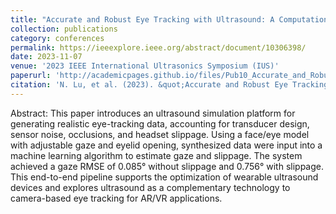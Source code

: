 ```yaml
---
title: "Accurate and Robust Eye Tracking with Ultrasound: A Computational Study"
collection: publications
category: conferences
permalink: https://ieeexplore.ieee.org/abstract/document/10306398/
date: 2023-11-07
venue: '2023 IEEE International Ultrasonics Symposium (IUS)'
paperurl: 'http://academicpages.github.io/files/Pub10_Accurate_and_Robust_Eye_Tracking_with_Ultrasound_A_Computational_Study.pdf' 
citation: 'N. Lu, et al. (2023). &quot;Accurate and Robust Eye Tracking with Ultrasound: A Computational Study.&quot; <i>2023 IEEE International Ultrasonics Symposium (IUS) Proceedings</i>.'
---
```

Abstract: This paper introduces an ultrasound simulation platform for generating realistic eye-tracking data, accounting for transducer design, sensor noise, occlusions, and headset slippage. Using a face/eye model with adjustable gaze and eyelid opening, synthesized data were input into a machine learning algorithm to estimate gaze and slippage. The system achieved a gaze RMSE of 0.085° without slippage and 0.756° with slippage. This end-to-end pipeline supports the optimization of wearable ultrasound devices and explores ultrasound as a complementary technology to camera-based eye tracking for AR/VR applications.
